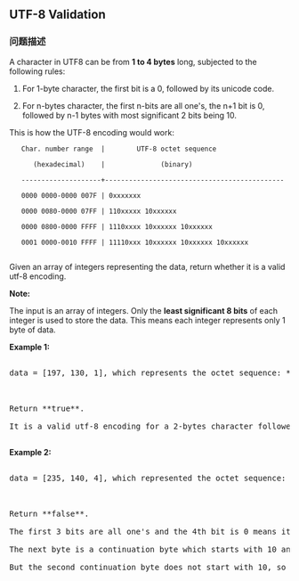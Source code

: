 ## UTF-8 Validation  
### 问题描述
A character in UTF8 can be from **1 to 4 bytes** long, subjected to the following rules:

1. For 1-byte character, the first bit is a 0, followed by its unicode code.
1. For n-bytes character, the first n-bits are all one's, the n+1 bit is 0, followed by n-1 bytes with most significant 2 bits being 10.

This is how the UTF-8 encoding would work:

```
   Char. number range  |        UTF-8 octet sequence
      (hexadecimal)    |              (binary)
   --------------------+---------------------------------------------
   0000 0000-0000 007F | 0xxxxxxx
   0000 0080-0000 07FF | 110xxxxx 10xxxxxx
   0000 0800-0000 FFFF | 1110xxxx 10xxxxxx 10xxxxxx
   0001 0000-0010 FFFF | 11110xxx 10xxxxxx 10xxxxxx 10xxxxxx

```


Given an array of integers representing the data, return whether it is a valid utf-8 encoding.



**Note:**<br />
The input is an array of integers. Only the **least significant 8 bits** of each integer is used to store the data. This means each integer represents only 1 byte of data.



**Example 1:**
<pre>
data = [197, 130, 1], which represents the octet sequence: **11000101 10000010 00000001**.

Return **true**.
It is a valid utf-8 encoding for a 2-bytes character followed by a 1-byte character.
</pre>



**Example 2:**
<pre>
data = [235, 140, 4], which represented the octet sequence: **11101011 10001100 00000100**.

Return **false**.
The first 3 bits are all one's and the 4th bit is 0 means it is a 3-bytes character.
The next byte is a continuation byte which starts with 10 and that's correct.
But the second continuation byte does not start with 10, so it is invalid.
</pre>


